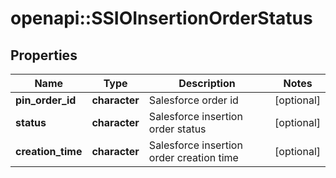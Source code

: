 # openapi::SSIOInsertionOrderStatus


## Properties
Name | Type | Description | Notes
------------ | ------------- | ------------- | -------------
**pin_order_id** | **character** | Salesforce order id | [optional] 
**status** | **character** | Salesforce insertion order status | [optional] 
**creation_time** | **character** | Salesforce insertion order creation time | [optional] 


